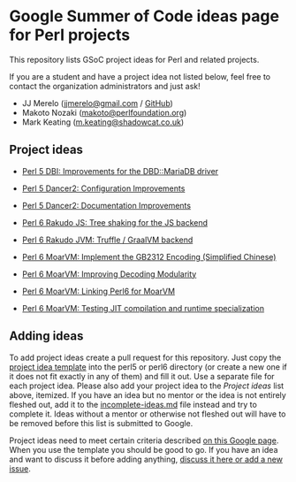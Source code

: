 Google Summer of Code ideas page for Perl projects
==================================================

This repository lists GSoC project ideas for Perl and related projects.

If you are a student and have a project idea not listed below, feel free to contact the organization administrators and
just ask!

* JJ Merelo (jjmerelo@gmail.com / [GitHub](https://github.com/JJ))
* Makoto Nozaki (makoto@perlfoundation.org)
* Mark Keating (m.keating@shadowcat.co.uk)


Project ideas
-------------

* [Perl 5 DBI: Improvements for the DBD::MariaDB driver](perl5/DBD-MariaDB.pod)

* [Perl 5 Dancer2: Configuration Improvements](perl5/d2-config.md)

* [Perl 5 Dancer2: Documentation Improvements](perl5/dancer2-docs.md)

* [Perl 6 Rakudo JS: Tree shaking for the JS backend](perl6/js-tree-shaking.md)

* [Perl 6 Rakudo JVM: Truffle / GraalVM backend](perl6/truffle.md)

* [Perl 6 MoarVM: Implement the GB2312 Encoding (Simplified Chinese)](perl6/GB2312-encoding-decoding.md)

* [Perl 6 MoarVM: Improving Decoding Modularity](perl6/decoding-modularity.md)

* [Perl 6 MoarVM: Linking Perl6 for MoarVM](perl6/linking.md)

* [Perl 6 MoarVM: Testing JIT compilation and runtime specialization](perl6/spesh-jit-testing.md)


Adding ideas
------------

To add project ideas create a pull request for this repository. Just copy the
[project idea template](project_template.md) into the perl5 or perl6 directory (or create a new one if it does not fit
exactly in any of them) and fill it out. Use a separate file for each project idea. Please also add your project idea
to the *Project ideas* list above, itemized. If you have an idea but no mentor or the idea is not entirely fleshed out,
add it to the [incomplete-ideas.md](incomplete-ideas.md) file instead and try to complete it. Ideas without a mentor or otherwise not
fleshed out will have to be removed before this list is submitted to Google.

Project ideas need to meet certain criteria described
[on this Google page](https://google.github.io/gsocguides/mentor/defining-a-project-ideas-list). When you use the
template you should be good to go. If you have an idea and want to discuss it before adding anything,
[discuss it here or add a new issue](https://github.com/perl-gsoc-2019/ideas/issues/8).

